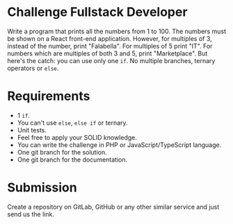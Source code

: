 # Challenge Fullstack Developer

Write a program that prints all the numbers from 1 to 100.
The numbers must be shown on a React front-end application.
However, for multiples of 3, instead of the number, print "Falabella". For
multiples of 5 print "IT". For numbers which are multiples of both 3 and 5,
print "Marketplace".
But here's the catch: you can use only one `if`. No multiple branches, ternary
operators or `else`.
# Requirements
* 1 `if`.
* You can't use `else`, `else if` or ternary.
* Unit tests.
* Feel free to apply your SOLID knowledge.
* You can write the challenge in PHP or JavaScript/TypeScript language.
* One git branch for the solution.
* One git branch for the documentation.
# Submission
Create a repository on GitLab, GitHub or any other similar service and just
send us the link.
